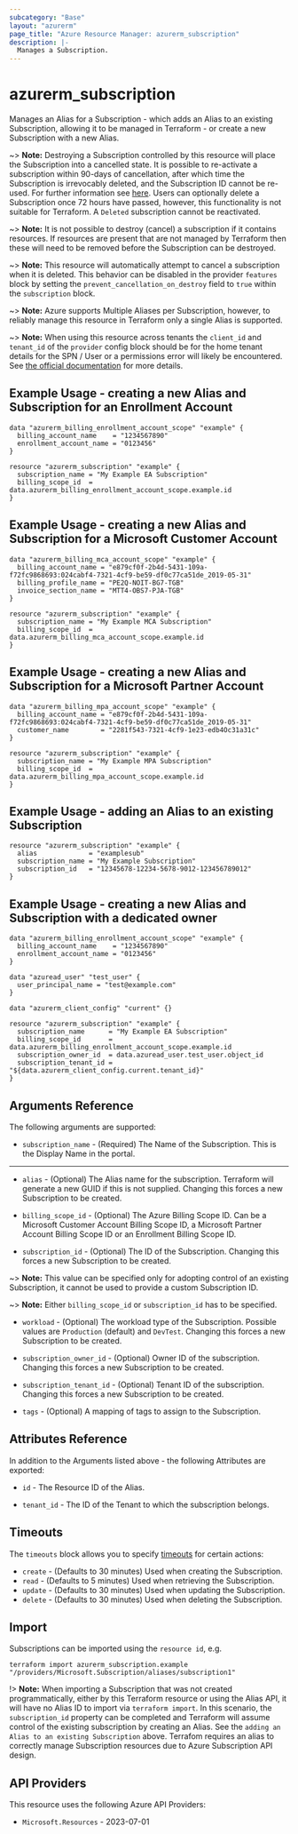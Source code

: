 ```yaml
---
subcategory: "Base"
layout: "azurerm"
page_title: "Azure Resource Manager: azurerm_subscription"
description: |-
  Manages a Subscription.
---
```


# azurerm_subscription

Manages an Alias for a Subscription - which adds an Alias to an existing Subscription, allowing it to be managed in Terraform - or create a new Subscription with a new Alias.

~> **Note:** Destroying a Subscription controlled by this resource will place the Subscription into a cancelled state. It is possible to re-activate a subscription within 90-days of cancellation, after which time the Subscription is irrevocably deleted, and the Subscription ID cannot be re-used. For further information see [here](https://docs.microsoft.com/azure/cost-management-billing/manage/cancel-azure-subscription#what-happens-after-subscription-cancellation). Users can optionally delete a Subscription once 72 hours have passed, however, this functionality is not suitable for Terraform. A `Deleted` subscription cannot be reactivated.

~> **Note:** It is not possible to destroy (cancel) a subscription if it contains resources. If resources are present that are not managed by Terraform then these will need to be removed before the Subscription can be destroyed.

~> **Note:** This resource will automatically attempt to cancel a subscription when it is deleted. This behavior can be disabled in the provider `features` block by setting the `prevent_cancellation_on_destroy` field to `true` within the `subscription` block.

~> **Note:** Azure supports Multiple Aliases per Subscription, however, to reliably manage this resource in Terraform only a single Alias is supported.

~> **Note:** When using this resource across tenants the `client_id` and `tenant_id` of the `provider` config block should be for the home tenant details for the SPN / User or a permissions error will likely be encountered. See [the official documentation](https://learn.microsoft.com/en-us/azure/cost-management-billing/manage/programmatically-create-subscription) for more details.

## Example Usage - creating a new Alias and Subscription for an Enrollment Account

```hcl
data "azurerm_billing_enrollment_account_scope" "example" {
  billing_account_name    = "1234567890"
  enrollment_account_name = "0123456"
}

resource "azurerm_subscription" "example" {
  subscription_name = "My Example EA Subscription"
  billing_scope_id  = data.azurerm_billing_enrollment_account_scope.example.id
}
```

## Example Usage - creating a new Alias and Subscription for a Microsoft Customer Account

```hcl
data "azurerm_billing_mca_account_scope" "example" {
  billing_account_name = "e879cf0f-2b4d-5431-109a-f72fc9868693:024cabf4-7321-4cf9-be59-df0c77ca51de_2019-05-31"
  billing_profile_name = "PE2Q-NOIT-BG7-TGB"
  invoice_section_name = "MTT4-OBS7-PJA-TGB"
}

resource "azurerm_subscription" "example" {
  subscription_name = "My Example MCA Subscription"
  billing_scope_id  = data.azurerm_billing_mca_account_scope.example.id
}
```

## Example Usage - creating a new Alias and Subscription for a Microsoft Partner Account

```hcl
data "azurerm_billing_mpa_account_scope" "example" {
  billing_account_name = "e879cf0f-2b4d-5431-109a-f72fc9868693:024cabf4-7321-4cf9-be59-df0c77ca51de_2019-05-31"
  customer_name        = "2281f543-7321-4cf9-1e23-edb4Oc31a31c"
}

resource "azurerm_subscription" "example" {
  subscription_name = "My Example MPA Subscription"
  billing_scope_id  = data.azurerm_billing_mpa_account_scope.example.id
}
```

## Example Usage - adding an Alias to an existing Subscription

```hcl
resource "azurerm_subscription" "example" {
  alias             = "examplesub"
  subscription_name = "My Example Subscription"
  subscription_id   = "12345678-12234-5678-9012-123456789012"
}
```

## Example Usage - creating a new Alias and Subscription with a dedicated owner

```hcl
data "azurerm_billing_enrollment_account_scope" "example" {
  billing_account_name    = "1234567890"
  enrollment_account_name = "0123456"
}

data "azuread_user" "test_user" {
  user_principal_name = "test@example.com"
}

data "azurerm_client_config" "current" {}

resource "azurerm_subscription" "example" {
  subscription_name      = "My Example EA Subscription"
  billing_scope_id       = data.azurerm_billing_enrollment_account_scope.example.id
  subscription_owner_id  = data.azuread_user.test_user.object_id
  subscription_tenant_id = "${data.azurerm_client_config.current.tenant_id}"
}
```

## Arguments Reference

The following arguments are supported:

* `subscription_name` - (Required) The Name of the Subscription. This is the Display Name in the portal.

---

* `alias` - (Optional) The Alias name for the subscription. Terraform will generate a new GUID if this is not supplied. Changing this forces a new Subscription to be created.

* `billing_scope_id` - (Optional) The Azure Billing Scope ID. Can be a Microsoft Customer Account Billing Scope ID, a Microsoft Partner Account Billing Scope ID or an Enrollment Billing Scope ID.

* `subscription_id` - (Optional) The ID of the Subscription. Changing this forces a new Subscription to be created.

~> **Note:** This value can be specified only for adopting control of an existing Subscription, it cannot be used to provide a custom Subscription ID.

~> **Note:** Either `billing_scope_id` or `subscription_id` has to be specified.

* `workload` - (Optional) The workload type of the Subscription. Possible values are `Production` (default) and `DevTest`. Changing this forces a new Subscription to be created.

* `subscription_owner_id` - (Optional) Owner ID of the subscription. Changing this forces a new Subscription to be created.

* `subscription_tenant_id` - (Optional) Tenant ID of the subscription. Changing this forces a new Subscription to be created.

* `tags` - (Optional) A mapping of tags to assign to the Subscription.

## Attributes Reference

In addition to the Arguments listed above - the following Attributes are exported:

* `id` - The Resource ID of the Alias.

* `tenant_id` - The ID of the Tenant to which the subscription belongs.

## Timeouts

The `timeouts` block allows you to specify [timeouts](https://developer.hashicorp.com/terraform/language/resources/configure#define-operation-timeouts) for certain actions:

* `create` - (Defaults to 30 minutes) Used when creating the Subscription.
* `read` - (Defaults to 5 minutes) Used when retrieving the Subscription.
* `update` - (Defaults to 30 minutes) Used when updating the Subscription.
* `delete` - (Defaults to 30 minutes) Used when deleting the Subscription.

## Import

Subscriptions can be imported using the `resource id`, e.g.

```shell
terraform import azurerm_subscription.example "/providers/Microsoft.Subscription/aliases/subscription1"
```

!> **Note:** When importing a Subscription that was not created programmatically, either by this Terraform resource or using the Alias API, it will have no Alias ID to import via `terraform import`.
In this scenario, the `subscription_id` property can be completed and Terraform will assume control of the existing subscription by creating an Alias. See the `adding an Alias to an existing Subscription` above. Terrafom requires an alias to correctly manage Subscription resources due to Azure Subscription API design.

## API Providers
<!-- This section is generated, changes will be overwritten -->
This resource uses the following Azure API Providers:

* `Microsoft.Resources` - 2023-07-01
